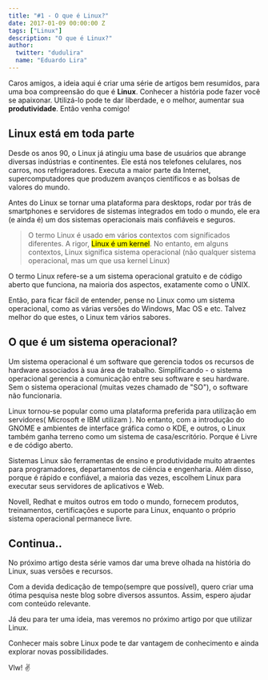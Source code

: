 ```yaml
---
title: "#1 - O que é Linux?"
date: 2017-01-09 00:00:00 Z
tags: ["Linux"]
description: "O que é Linux?"
author:
  twitter: "dudulira"
  name: "Eduardo Lira"
---
```


Caros amigos, a ideia aqui é criar uma série de artigos bem resumidos, para uma boa compreensão do que é **Linux**. Conhecer a história pode fazer você se apaixonar. Utilizá-lo pode te dar liberdade, e o melhor, aumentar sua **produtividade**. Então venha comigo!

## Linux está em toda parte

Desde os anos 90, o Linux já atingiu uma base de usuários que abrange diversas indústrias e continentes. Ele está nos telefones celulares, nos carros, nos refrigeradores. Executa a maior parte da Internet, supercomputadores que produzem avanços científicos e as bolsas de valores do mundo.

Antes do Linux se tornar uma plataforma para desktops, rodar por trás de smartphones e servidores de sistemas integrados em todo o mundo, ele era (e ainda é) um dos sistemas operacionais mais confiáveis e seguros.

> O termo Linux é usado em vários contextos com significados diferentes. A rigor, <mark>Linux é um kernel</mark>. No entanto, em alguns contextos, Linux significa sistema operacional (não qualquer sistema operacional, mas um que usa kernel Linux)

O termo Linux refere-se a um sistema operacional gratuito e de código aberto que funciona, na maioria dos aspectos, exatamente como o UNIX.

Então, para ficar fácil de entender, pense no Linux como um sistema operacional, como as várias versões do Windows, Mac OS e etc. Talvez melhor do que estes, o Linux tem vários sabores.

## O que é um sistema operacional?

Um sistema operacional é um software que gerencia todos os recursos de hardware associados à sua área de trabalho. Simplificando - o sistema operacional gerencia a comunicação entre seu software e seu hardware. Sem o sistema operacional (muitas vezes chamado de "SO"), o software não funcionaria.

Linux tornou-se popular como uma plataforma preferida para utilização em servidores( Microsoft e IBM utilizam ). No entanto, com a introdução do GNOME e ambientes de interface gráfica como o KDE, e outros, o Linux também ganha terreno como um sistema de casa/escritório. Porque é Livre e de código aberto.

Sistemas Linux são ferramentas de ensino e produtividade muito atraentes para programadores, departamentos de ciência e engenharia. Além disso, porque é rápido e confiável, a maioria das vezes, escolhem Linux para executar seus servidores de aplicativos e Web.

Novell, Redhat e muitos outros em todo o mundo, fornecem produtos, treinamentos, certificações e suporte para Linux, enquanto o próprio sistema operacional permanece livre.

## Continua..

No próximo artigo desta série vamos dar uma breve olhada na história do Linux, suas versões e recursos.

Com a devida dedicação de tempo(sempre que possível), quero criar uma ótima pesquisa neste blog sobre diversos assuntos. Assim, espero ajudar com conteúdo relevante.

Já deu para ter uma ideia, mas veremos no próximo artigo por que utilizar Linux.

Conhecer mais sobre Linux pode te dar vantagem de conhecimento e ainda explorar novas possibilidades.

Vlw! :v:
